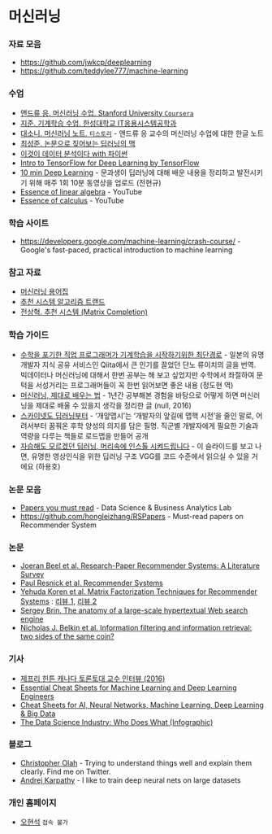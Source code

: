 # 머신러닝

### 자료 모음
* https://github.com/jwkcp/deeplearning
* https://github.com/teddylee777/machine-learning

### 수업
* [앤드류 응. 머신러닝 수업. Stanford University `Coursera`](https://www.coursera.org/learn/machine-learning)
* [지준. 기계학습 수업. 한성대학교 IT응용시스템공학과](http://jun.hansung.ac.kr/ML/)
* [대소니. 머신러닝 노트. `티스토리`](https://daeson.tistory.com/category/Machine%20Learning) - 앤드류 응 교수의 머신러닝 수업에 대한 한글 노트
* [최성준. 논문으로 짚어보는 딥러닝의 맥](https://www.edwith.org/deeplearningchoi/joinLectures/10979) 
* [이것이 데이터 분석이다 with 파이썬](https://www.youtube.com/playlist?list=PLVsNizTWUw7FmLj3IMECoauQ_-DUbNF0M)
* [Intro to TensorFlow for Deep Learning by TensorFlow](https://udacity.com/course/intro-to-tensorflow-for-deep-learning--ud187)
* [10 min Deep Learning](https://www.youtube.com/channel/UCSjQTKAWlgUB3voH_1zBdJg/videos) - 문과생이 딥러닝에 대해 배운 내용을 정리하고 발전시키기 위해 매주 1회 10분 동영상을 업로드 (전현규)
* [Essence of linear algebra](https://www.youtube.com/watch?v=kjBOesZCoqc&list=PLZHQObOWTQDPD3MizzM2xVFitgF8hE_ab&index=2) - YouTube
* [Essence of calculus](https://www.youtube.com/watch?v=WUvTyaaNkzM&list=PLZHQObOWTQDMsr9K-rj53DwVRMYO3t5Yr&app=desktop) - YouTube

### 학습 사이트
* https://developers.google.com/machine-learning/crash-course/ - Google's fast-paced, practical introduction to machine learning

### 참고 자료
* [머신러닝 용어집](https://developers.google.com/machine-learning/glossary/)
* [추천 시스템 알고리즘 트랜드](http://hoondongkim.blogspot.com/2019/03/recommendation-trend.html)
* [전상혁. 추천 시스템 (Matrix Completion)](http://sanghyukchun.github.io/73/)

### 학습 가이드
* [수학을 포기한 직업 프로그래머가 기계학습을 시작하기위한 최단경로](http://www.moreagile.net/2015/05/how-to-start-machine-learning-study.html?m=1) - 일본의 유명 개발자 지식 공유 서비스인 Qiita에서 큰 인기를 끌었던 단노 류이치의 글을 번역. 빅데이터나 머신러닝에 대해서 한번 공부는 해 보고 싶었지만 수학에서 좌절하여 문턱을 서성거리는 프로그래머들이 꼭 한번 읽어보면 좋은 내용 (정도현 역)
* [머신러닝, 제대로 배우는 법](https://brunch.co.kr/@aidenswmo/2) - 1년간 공부해본 경험을 바탕으로 어떻게 하면 머신러닝을 제대로 배울 수 있을지 생각을 정리한 글 (null, 2016)
* [스카이넷도 딥러닝부터](https://www.mindmeister.com/ko/812276967/_?fullscreen=1) - ‘개앞맵시’는 ‘개발자의 앞길에 맵핵 시전’을 줄인 말로, 어려서부터 꿈꿔온 후학 양성의 의지를 담은 필명. 직군별 개발자에게 필요한 기술과 역량을 다루는 책들로 로드맵을 만들어 공개 
* [자습해도 모르겠던 딥러닝, 머리속에 인스톨 시켜드립니다](https://www.slideshare.net/yongho/ss-79607172?from_m_app=ios) - 이 슬라이드를 보고 나면, 유명한 영상인식을 위한 딥러닝 구조 VGG를 코드 수준에서 읽으실 수 있을 거에요 (하용호)


### 논문 모음
* [Papers you must read](https://www.notion.so/c3b3474d18ef4304b23ea360367a5137?v=5d763ad5773f44eb950f49de7d7671bd) - Data Science & Business Analytics Lab
* https://github.com/hongleizhang/RSPapers - Must-read papers on Recommender System

### 논문
* [Joeran Beel et al. Research-Paper Recommender Systems: A Literature Survey](https://docear.org/papers/Research%20Paper%20Recommender%20Systems%20--%20A%20Literature%20Survey%20%28preprint%29.pdf)
* [Paul Resnick et al. Recommender Systems](http://www.inf.unibz.it/~ricci/ISR/papers/resnick-varian97.pdf)
* [Yehuda Koren et al. Matrix Factorization Techniques for Recommender Systems](https://datajobs.com/data-science-repo/Recommender-Systems-%5BNetflix%5D.pdf) : [리뷰 1](https://exmemory.tistory.com/59), [리뷰 2](https://blossominkyung.com/archives/matrix-factorization)
* [Sergey Brin. The anatomy of a large-scale hypertextual Web search engine](https://snap.stanford.edu/class/cs224w-readings/Brin98Anatomy.pdf)
* [Nicholas J. Belkin et al. Information filtering and information retrieval: two sides of the same coin?](https://dl.acm.org/doi/10.1145/138859.138861)

### 기사
* [제프리 힌튼 캐나다 토론토대 교수 인터뷰 (2016)](https://news.joins.com/article/20382230)
* [Essential Cheat Sheets for Machine Learning and Deep Learning Engineers](https://startupsventurecapital.com/essential-cheat-sheets-for-machine-learning-and-deep-learning-researchers-efb6a8ebd2e5)
* [Cheat Sheets for AI, Neural Networks, Machine Learning, Deep Learning & Big Data](https://becominghuman.ai/cheat-sheets-for-ai-neural-networks-machine-learning-deep-learning-big-data-678c51b4b463)
* [The Data Science Industry: Who Does What (Infographic)](https://www.datacamp.com/community/tutorials/data-science-industry-infographic)

### 블로그
* [Christopher Olah](http://colah.github.io/) - Trying to understand things well and explain them clearly. Find me on Twitter.
* [Andrej Karpathy](https://karpathy.ai/) - I like to train deep neural nets on large datasets

### 개인 홈페이지
* [오현석](http://aistudy.com/) `접속 불가`
